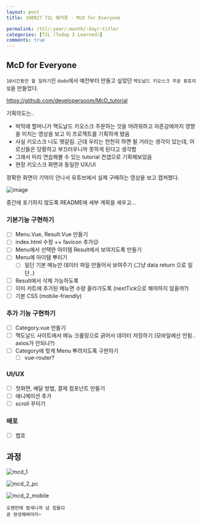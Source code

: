 ```yaml
---
layout: post
title: 190927 TIL 해커톤 - McD for Everyone

permalink: /til/:year/:month/:day/:title/
categories: [TIL (Today I Learned)]
comments: true
---
```


## **McD for Everyone**
`10시간동안 할 일하기`인 `dodo`에서 예전부터 만들고 싶었던 `맥도날드 키오스크 주문 튜토리얼`을 만들었다. 
  
https://github.com/developersoom/McD_tutorial

기획의도는.. 

- 박막례 할머니가 맥도날드 키오스크 주문하는 것을 어려워하고 자존감에까지 영향을 미치는 영상을 보고 이 프로젝트를 기획하게 됐음
- 사실 키오스크 나도 헷갈림. 근데 우리는 천천히 하면 될 거라는 생각이 있는데, 어르신들은 당황하고 부끄러우니까 못하게 된다고 생각함
- 그래서 미리 연습해볼 수 있는 tutorial 컨셉으로 기획해보았음
- 현장 키오스크 화면과 동일한 UX/UI

정확한 화면이 기억이 안나서 유튜브에서 실제 구매하는 영상을 보고 캡쳐했다. 

![image](https://user-images.githubusercontent.com/40848630/65799150-5cdc2080-e1ae-11e9-9a90-38c779c4a7ca.png)

중간에 포기하지 않도록 README에 세부 계획을 세우고... 

### **기본기능 구현하기**
- [ ] Menu.Vue, Result.Vue 만들기  
- [ ] index.html 수정 ++ favicon 추가😉
- [ ] Menu에서 선택한 아이템 Result에서 보여지도록 만들기
- [ ] Menu에 아이템 뿌리기
  - [ ] 일단 기본 메뉴만 데이터 파일 만들어서 보여주기 (그냥 data return 으로 일단..)
- [ ] Result에서 삭제 가능하도록 
- [ ] 이미 카트에 추가된 메뉴면 수량 올라가도록 (nextTick으로 해야하지 않을까?)
- [ ] 기본 CSS (mobile-friendly)

### **추가 기능 구현하기**
- [ ] Category.vue 만들기
- [ ] 맥도날드 사이트에서 메뉴 크롤링으로 긁어서 데이터 저장하기 (모바일에선 안됨.. axios가 안되나?)
- [ ] Category에 맞게 Menu 뿌려지도록 구현하기
  - [ ] vue-router? 

### **UI/UX**
- [ ] 첫화면, 배달 방법, 결제 컴포넌트 만들기 
- [ ] 애니메이션 추가
- [ ] scroll 꾸미기

### **배포**
- [ ] 뱁호


## **과정** 
![mcd_1](https://user-images.githubusercontent.com/40848630/65799257-a6c50680-e1ae-11e9-8146-ff2047fc4518.gif)  


![mcd_2_pc](https://user-images.githubusercontent.com/40848630/65799259-a6c50680-e1ae-11e9-818b-ec377e4225f2.gif)  

![mcd_2_mobile](https://user-images.githubusercontent.com/40848630/65799258-a6c50680-e1ae-11e9-82fe-abd35fb63a0f.gif)


```
오랜만에 밤새니까 넘 힘들댜 
곧 완성해봐야지~
```
